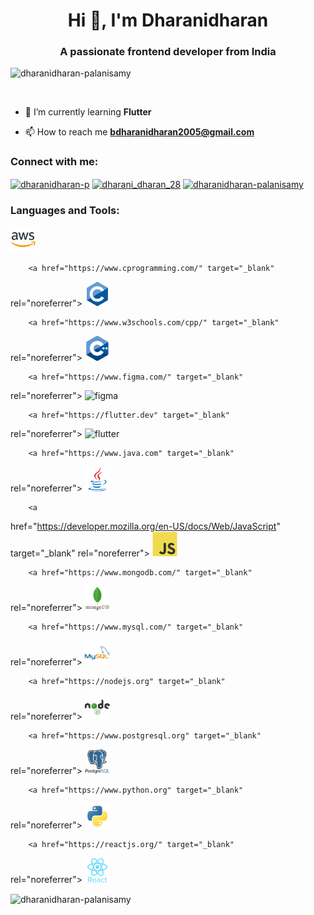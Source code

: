 <h1 align="center">Hi 👋, I'm Dharanidharan</h1>
<h3 align="center">A passionate frontend developer from India</h3>

<p
 align="left"> <img 
src="https://komarev.com/ghpvc/?username=dharanidharan-palanisamy&label=Profile%20views&color=0e75b6&style=flat"
 alt="dharanidharan-palanisamy" /> </p>

<p 
align="left"> <a href="https://twitter.com/" 
target="blank"><img 
src="https://img.shields.io/twitter/follow/?logo=twitter&style=for-the-badge"
 alt="" /></a> </p>

- 🌱 I’m currently learning **Flutter**

- 📫 How to reach me **bdharanidharan2005@gmail.com**

<h3 align="left">Connect with me:</h3>
<p align="left">
<a
 href="https://linkedin.com/in/dharanidharan-p" 
target="blank"><img align="center" 
src="https://raw.githubusercontent.com/rahuldkjain/github-profile-readme-generator/master/src/images/icons/Social/linked-in-alt.svg"
 alt="dharanidharan-p" height="30" width="40" /></a>
<a 
href="https://instagram.com/dharani_dharan_28" target="blank"><img
 align="center" 
src="https://raw.githubusercontent.com/rahuldkjain/github-profile-readme-generator/master/src/images/icons/Social/instagram.svg"
 alt="dharani_dharan_28" height="30" width="40" /></a>
<a
 href="https://www.leetcode.com/dharanidharan-palanisamy" 
target="blank"><img align="center" 
src="https://raw.githubusercontent.com/rahuldkjain/github-profile-readme-generator/master/src/images/icons/Social/leet-code.svg"
 alt="dharanidharan-palanisamy" height="30" width="40" /></a>
</p>

<h3 align="left">Languages and Tools:</h3>
<p
 align="left">
        <a href="https://aws.amazon.com" target="_blank" 
rel="noreferrer">
          <img 
src="https://raw.githubusercontent.com/devicons/devicon/master/icons/amazonwebservices/amazonwebservices-original-wordmark.svg"
 alt="aws" width="40" height="40"/>
        </a>
         
        <a href="https://www.cprogramming.com/" target="_blank" 
rel="noreferrer">
          <img 
src="https://raw.githubusercontent.com/devicons/devicon/master/icons/c/c-original.svg"
 alt="c" width="40" height="40"/>
        </a>
         
        <a href="https://www.w3schools.com/cpp/" target="_blank" 
rel="noreferrer">
          <img 
src="https://raw.githubusercontent.com/devicons/devicon/master/icons/cplusplus/cplusplus-original.svg"
 alt="cplusplus" width="40" height="40"/>
        </a>
         
        <a href="https://www.figma.com/" target="_blank" 
rel="noreferrer">
          <img 
src="https://www.vectorlogo.zone/logos/figma/figma-icon.svg" alt="figma"
 width="40" height="40"/>
        </a>
         
        <a href="https://flutter.dev" target="_blank" 
rel="noreferrer">
          <img 
src="https://www.vectorlogo.zone/logos/flutterio/flutterio-icon.svg" 
alt="flutter" width="40" height="40"/>
        </a>
         
        <a href="https://www.java.com" target="_blank" 
rel="noreferrer">
          <img 
src="https://raw.githubusercontent.com/devicons/devicon/master/icons/java/java-original.svg"
 alt="java" width="40" height="40"/>
        </a>
         
        <a 
href="https://developer.mozilla.org/en-US/docs/Web/JavaScript" 
target="_blank" rel="noreferrer">
          <img 
src="https://raw.githubusercontent.com/devicons/devicon/master/icons/javascript/javascript-original.svg"
 alt="javascript" width="40" height="40"/>
        </a>
         
        <a href="https://www.mongodb.com/" target="_blank" 
rel="noreferrer">
          <img 
src="https://raw.githubusercontent.com/devicons/devicon/master/icons/mongodb/mongodb-original-wordmark.svg"
 alt="mongodb" width="40" height="40"/>
        </a>
         
        <a href="https://www.mysql.com/" target="_blank" 
rel="noreferrer">
          <img 
src="https://raw.githubusercontent.com/devicons/devicon/master/icons/mysql/mysql-original-wordmark.svg"
 alt="mysql" width="40" height="40"/>
        </a>
         
        <a href="https://nodejs.org" target="_blank" 
rel="noreferrer">
          <img 
src="https://raw.githubusercontent.com/devicons/devicon/master/icons/nodejs/nodejs-original-wordmark.svg"
 alt="nodejs" width="40" height="40"/>
        </a>
         
        <a href="https://www.postgresql.org" target="_blank" 
rel="noreferrer">
          <img 
src="https://raw.githubusercontent.com/devicons/devicon/master/icons/postgresql/postgresql-original-wordmark.svg"
 alt="postgresql" width="40" height="40"/>
        </a>
         
        <a href="https://www.python.org" target="_blank" 
rel="noreferrer">
          <img 
src="https://raw.githubusercontent.com/devicons/devicon/master/icons/python/python-original.svg"
 alt="python" width="40" height="40"/>
        </a>
         
        <a href="https://reactjs.org/" target="_blank" 
rel="noreferrer">
          <img 
src="https://raw.githubusercontent.com/devicons/devicon/master/icons/react/react-original-wordmark.svg"
 alt="react" width="40" height="40"/>
        </a>
        </p>

<p><img align="center" 
src="https://github-readme-streak-stats.herokuapp.com/?user=dharanidharan-palanisamy&"
 alt="dharanidharan-palanisamy" /></p>

